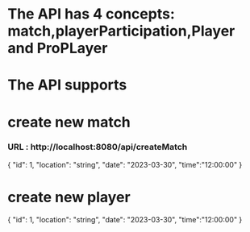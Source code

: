 # The API has 4 concepts: match,playerParticipation,Player and ProPLayer


# The API supports


# create new match
### URL : http://localhost:8080/api/createMatch

{
"id": 1,
"location": "string",
"date": "2023-03-30",
"time":"12:00:00"
}

# create new player
{
"id": 1,
"location": "string",
"date": "2023-03-30",
"time":"12:00:00"
}

